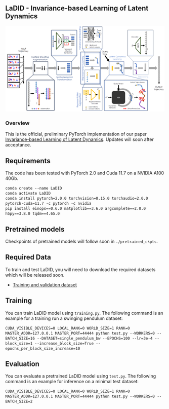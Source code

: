 ## LaDID - Invariance-based Learning of Latent Dynamics

![Representative image](./res/overview.PNG)

### Overview
This is the official, preliminary PyTorch implementation of our paper [Invariance-based Learning of Latent Dynamics]().
Updates will soon after acceptance.

## Requirements
The code has been tested with PyTorch 2.0 and Cuda 11.7 on a NVIDIA A100 40Gb.
```Shell
conda create --name LaDID
conda activate LaDID
conda install pytorch=2.0.0 torchvision=0.15.0 torchaudio=2.0.0 pytorch-cuda=11.7 -c pytorch -c nvidia
pip install einops==0.6.0 matplotlib==3.6.0 argcomplete==2.0.0 h5py==3.8.0 tqdm==4.65.0
```

## Pretrained models
Checkpoints of pretrained models will follow soon in `./pretrained_ckpts`. 

## Required Data
To train and test LaDID, you will need to download the required datasets which will be released soon. 
* [Training and validation dataset]()

## Training
You can train LaDID model using `training.py`. The following command is an example for a training run a swinging pendulum dataset:
 ```Shell
CUDA_VISIBLE_DEVICES=0 LOCAL_RANK=0 WORLD_SIZE=1 RANK=0 MASTER_ADDR=127.0.0.1 MASTER_PORT=44444 python test.py --WORKERS=0 --BATCH_SIZE=16 --DATASET=single_pendulum_bw --EPOCHS=100 --lr=3e-4 --block_size=1 --increase_block_size=True --epochs_per_block_size_increase=10
```

## Evaluation
You can evaluate a pretrained LaDID model using `test.py`. The following command is an example for inference on a minimal test dataset:
 ```Shell
CUDA_VISIBLE_DEVICES=0 LOCAL_RANK=0 WORLD_SIZE=1 RANK=0 MASTER_ADDR=127.0.0.1 MASTER_PORT=44444 python test.py --WORKERS=0 --BATCH_SIZE=2
```
